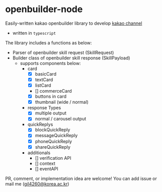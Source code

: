 # openbuilder-node

Easily-written kakao openbuilder library to develop [kakao channel](https://i.kakao.com/docs)

* written in `typescript`

The library includes a functions as below:

* Parser of openbuilder skill request (SkillRequest)
* Builder class of openbuilder skill response (SkillPayload)
  * supports components below:
    * card
      * [x] basicCard
      * [x] textCard
      * [x] listCard
      * [] commerceCard
      * [x] buttons in card
      * [x] thumbnail (wide / normal)
    * response Types
      * [x] multiple output
      * [x] normal / carousel output
    * quickReplys
      * [x] blockQuickReply
      * [x] messageQuickReply
      * [x] phoneQuickReply
      * [x] shareQuickReply
    * additionals
      * [] verification API
      * [] context
      * [] eventAPI
      
PR, comment, or implementation idea are welcome! You can add issue or mail me (gil4260@korea.ac.kr)
